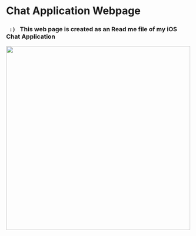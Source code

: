 # Chat Application Webpage
<h3><code> :) </code> This web page is created as an Read me file of my iOS Chat Application</h4>
<img src = "https://github.com/darshan72247/ChatApplicationWebsite/blob/master/ChatApplicationWebsite/websiteAnimationGig.gif" height=500 width=500>
